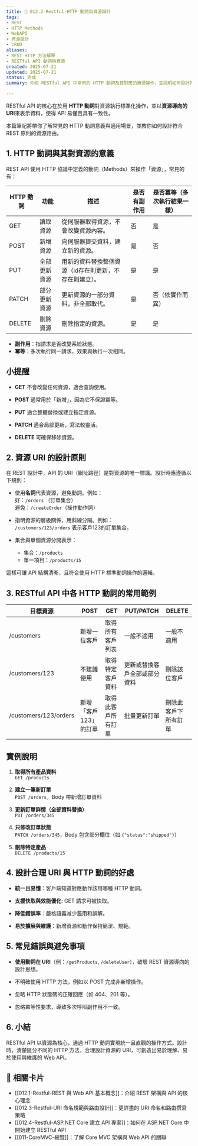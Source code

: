 ```yaml
---
title: 🔄 012.2-Restful-HTTP 動詞與資源設計  
tags:
- REST
- HTTP Methods
- WebAPI
- 資源設計
- CRUD  
aliases:
- REST HTTP 方法解釋
- RESTful API 動詞與資源  
created: 2025-07-21  
updated: 2025-07-21  
status: 完成  
summary: 介紹 RESTful API 中常用的 HTTP 動詞及其對應的資源操作，並說明如何設計符合 REST 原則的資源 URI。以淺顯語言幫助新手理解 REST 互動的本質與慣例。

---
```

RESTful API 的核心在於用 **HTTP 動詞**對資源執行標準化操作，並以**資源導向的 URI**來表示資料，使得 API 易懂且具有一致性。

本篇筆記將帶你了解常見的 HTTP 動詞意義與適用場景，並教你如何設計符合 REST 原則的資源路由。

## 1. HTTP 動詞與其對資源的意義

REST API 使用 HTTP 協議中定義的動詞（Methods）來操作「資源」，常見的有：

|HTTP 動詞|功能|描述|是否有副作用|是否冪等（多次執行結果一樣）|
|---|---|---|---|---|
|GET|讀取資源|從伺服器取得資源，不會改變資源內容。|否|是|
|POST|新增資源|向伺服器提交資料，建立新的資源。|是|否|
|PUT|全部更新資源|用新的資料替換整個資源（id存在則更新，不存在則建立）。|是|是|
|PATCH|部分更新資源|更新資源的一部分資料，非全部取代。|是|否（依實作而異）|
|DELETE|刪除資源|刪除指定的資源。|是|是|

- **副作用**：指請求是否改變系統狀態。
- **冪等**：多次執行同一請求，效果與執行一次相同。

## 小提醒

- **GET** 不會改變任何資源，適合查詢使用。

- **POST** 通常用於「新增」，因為它不保證冪等。

- **PUT** 適合整體替換或建立指定資源。

- **PATCH** 適合局部更新，寫法較靈活。

- **DELETE** 可確保移除資源。

## 2. 資源 URI 的設計原則

在 REST 設計中，API 的 URI（網址路徑）是對資源的唯一標識。設計時應遵循以下規則：

- 使用**名詞**代表資源，避免動詞。例如：  
    好：`/orders` （訂單集合）  
    避免：`/createOrder`（操作動作詞）

- 指明資源的層級關係，用斜線分隔。例如：  
    `/customers/123/orders` 表示客戶123的訂單集合。

- 集合與單個資源分開表示：
    - 集合：`/products`
    - 單一項目：`/products/15`


這樣可讓 API 結構清晰，且符合使用 HTTP 標準動詞操作的邏輯。

## 3. RESTful API 中各 HTTP 動詞的常用範例

|目標資源|POST|GET|PUT/PATCH|DELETE|
|---|---|---|---|---|
|/customers|新增一位客戶|取得所有客戶列表|一般不適用|一般不適用|
|/customers/123|不建議使用|取得特定客戶資料|更新或替換客戶全部或部分資料|刪除該位客戶|
|/customers/123/orders|新增「客戶123」的訂單|取得此客戶所有訂單|批量更新訂單|刪除此客戶下所有訂單|

## 實例說明

1. **取得所有產品資料**  
    `GET /products`

2. **建立一筆新訂單**  
    `POST /orders`，Body 帶新增訂單資料

3. **更新訂單詳情（全部資料替換）**  
    `PUT /orders/345`

4. **只修改訂單狀態**  
    `PATCH /orders/345`，Body 包含部分欄位（如 `{"status":"shipped"}`）

5. **刪除特定產品**  
    `DELETE /products/15`

## 4. 設計合理 URI 與 HTTP 動詞的好處

- **統一且易懂**：客戶端知道對應動作該用哪種 HTTP 動詞。

- **支援快取與效能優化**: GET 請求可被快取。

- **降低錯誤率**：嚴格語義减少濫用和誤解。

- **易於擴展與維護**：新增資源和動作保持簡潔、規範。


## 5. 常見錯誤與避免事項

- **使用動詞在 URI**（例：`/getProducts`, `/deleteUser`），破壞 REST 資源導向的設計思想。

- 不明確使用 HTTP 方法，例如以 POST 完成非新增操作。

- 忽略 HTTP 狀態碼的正確回應（如 404、201 等）。

- 忽略冪等性要求，導致多次呼叫副作用不一致。


## 6. 小結

RESTful API 以資源為核心，通過 HTTP 動詞實現統一且直觀的操作方式。設計時，清楚區分不同的 HTTP 方法，合理設計資源的 URI，可創造出易於理解、易於使用與維護的 Web API。

## 🔗 相關卡片

- [[012.1-Restful-REST 與 Web API 基本概念]]：介紹 REST 架構與 API 的核心理念
- [[012.3-Restful-URI 命名規範與路由設計]]：更詳盡的 URI 命名和路由撰寫策略
- [[012.4-Restful-ASP.NET Core 建立 API 專案]]：如何在 ASP.NET Core 中開始建立 RESTful API
- [[011-CoreMVC-總覽]]：了解 Core MVC 架構與 Web API 的關聯